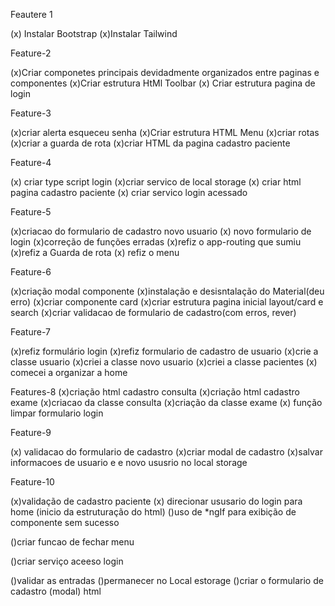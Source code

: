Feautere 1

(x) Instalar Bootstrap
(x)Instalar Tailwind


Feature-2

(x)Criar componetes principais devidadmente organizados entre paginas e componentes
(x)Criar estrutura HtMl Toolbar
(x) Criar estrutura pagina de login

Feature-3

(x)criar alerta esqueceu senha
(x)Criar estrutura HTML Menu
(x)criar rotas
(x)criar a guarda de rota
(x)criar HTML da pagina cadastro paciente

Feature-4

(x) criar type script login
(x)criar servico de local storage
(x) criar html pagina cadastro paciente
(x) criar servico login acessado

Feature-5



(x)criacao do formulario de cadastro novo usuario
(x) novo formulario de login
(x)correção de funções erradas
(x)refiz o app-routing que sumiu
(x)refiz a Guarda de rota
(x) refiz o menu

Feature-6

(x)criação modal componente
(x)instalação  e desisntalação do  Material(deu erro)
(x)criar componente card
(x)criar estrutura pagina inicial layout/card e search
(x)criar validacao de formulario de cadastro(com erros, rever)

Feature-7

(x)refiz formulário login 
(x)refiz formulario de cadastro de usuario
(x)crie a classe usuario
(x)criei a classe novo usuario
(x)criei a classe pacientes
(x) comecei a organizar a home

Features-8
(x)criação html cadastro consulta
(x)criação html cadastro exame
(x)criacao da classe consulta
(x)criação da classe exame
(x) função limpar formulario login

Feature-9

(x) validacao do formulario de cadastro
(x)criar modal de cadastro
(x)salvar informacoes de usuario e e novo ususrio no local storage

Feature-10

(x)validação de cadastro paciente
(x) direcionar ususario do login para home
(inicio da estruturação do html)
()uso de *ngIf para exibição de componente sem sucesso






()criar funcao de fechar menu

()criar serviço aceeso login

()validar as entradas
()permanecer no Local estorage
()criar o formulario de cadastro (modal) html
